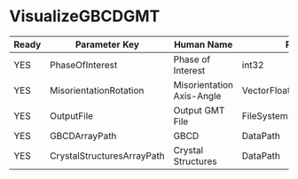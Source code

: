 # VisualizeGBCDGMT #

| Ready | Parameter Key | Human Name | Parameter Type | Parameter Class |
|-------|---------------|------------|-----------------|----------------|
| YES | PhaseOfInterest | Phase of Interest | int32 | Int32Parameter |
| YES | MisorientationRotation | Misorientation Axis-Angle | VectorFloat32Parameter::ValueType | VectorFloat32Parameter |
| YES | OutputFile | Output GMT File | FileSystemPathParameter::ValueType | FileSystemPathParameter |
| YES | GBCDArrayPath | GBCD | DataPath | ArraySelectionParameter |
| YES | CrystalStructuresArrayPath | Crystal Structures | DataPath | ArraySelectionParameter |
